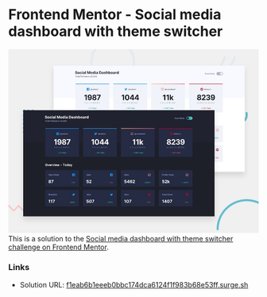 # Frontend Mentor - Social media dashboard with theme switcher

![Design preview for the Social media dashboard with theme switcher coding challenge](./design/desktop-preview.jpg)
This is a solution to the [Social media dashboard with theme switcher challenge on Frontend Mentor](https://www.frontendmentor.io/challenges/social-media-dashboard-with-theme-switcher-6oY8ozp_H).

### Links

- Solution URL: [f1eab6b1eeeb0bbc174dca6124f1f983b68e53ff.surge.sh](https://f1eab6b1eeeb0bbc174dca6124f1f983b68e53ff.surge.sh)
